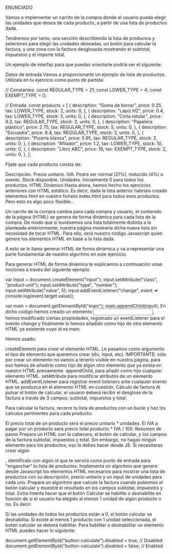 ENUNCIADO

Vamos a implementar un carrito de la compra donde el usuario pueda elegir las unidades que desea de cada producto, a partir de una lista de productos dada.

Tendremos por tanto, una sección describiendo la lista de productos y selectores para elegir las unidades deseadas, un botón para calcular la factura, y una zona con la factura desglosada mostrando el subtotal, impuestos y el importe total.

Un ejemplo de interfaz para que puedas orientarte podría ser el siguiente:


Datos de entrada
Vamos a proporcionarte un ejemplo de lista de productos. Utilízala en tu ejercicio como punto de partida:

// Constantes.
const REGULAR_TYPE = 21;
const LOWER_TYPE = 4;
const EXEMPT_TYPE = 0;

// Entrada.
const products = [
  {
    description: "Goma de borrar",
    price: 0.25,
    tax: LOWER_TYPE,
    stock: 2,
    units: 0,
  },
  {
    description: "Lápiz H2",
    price: 0.4,
    tax: LOWER_TYPE,
    stock: 5,
    units: 0,
  },
  {
    description: "Cinta rotular",
    price: 9.3,
    tax: REGULAR_TYPE,
    stock: 2,
    units: 0,
  },
  {
    description: "Papelera plástico",
    price: 2.75,
    tax: REGULAR_TYPE,
    stock: 5,
    units: 0,
  },
  {
    description: "Escuadra",
    price: 8.4,
    tax: REGULAR_TYPE,
    stock: 3,
    units: 0,
  },
  {
    description: "Pizarra blanca",
    price: 5.95,
    tax: REGULAR_TYPE,
    stock: 2,
    units: 0,
  },
  {
    description: "Afilador",
    price: 1.2,
    tax: LOWER_TYPE,
    stock: 10,
    units: 0,
  },
  {
    description: "Libro ABC",
    price: 19,
    tax: EXEMPT_TYPE,
    stock: 2,
    units: 0,
  },
];


Fíjate que cada producto consta de:

Descripción.
Precio unitario.
IVA. Podrá ser normal (21%), reducido (4%) o exento.
Stock disponible.
Unidades. Inicialmente 0 para todos los productos.
HTML Dinámico
Hasta ahora, hemos hecho los ejercicios anteriores con HTML estático. Es decir, dada la lista anterior habríais creado elementos html en vuestro fichero index.html para todos esos productos. Pero esto es algo poco flexible...

Un carrito de la compra cambia para cada compra y usuario, el contenido de la página (HTML) se genera de forma dinámica para cada lista de la compra. De modo que si tuviésemos una lista totalmente distinta a la planteada anteriormente, nuestra página mostraría dicha nueva lista sin necesidad de tocar HTML. Para ello, será nuestro código Javascript quien genere los elementos HTML en base a la lista dada.

A esto se le llama generar HTML de forma dinámica y va a representar una parte fundamental de nuestro algoritmo en este ejercicio.

Para generar HTML de forma dinámica te explicamos a continuación unas nociones a través del siguiente ejemplo:

var input = document.createElement("input");
input.setAttribute("class", "product-unit");
input.setAttribute("type", "number");
input.setAttribute("value", 5);
input.addEventListener("change", event => console.log(event.target.value));

var main = document.getElementById("main");
main.appendChild(input);
En dicho código hemos creado un elemento <input>, hemos modificado ciertas propiedades, registrado un eventListener para el evento change y finalmente lo hemos añadido como hijo de otro elemento HTML ya existente cuyo id es main.

Hemos usado:

createElement para crear el elemento HTML. Le pasamos como argumento el tipo de elemento que queremos crear (div, input, etc). IMPORTANTE: sólo por crear un elemento no vamos a tenerlo visible en nuestra página, para eso hemos de añadirlo como hijo de algún otro elemento que ya exista en nuestro HTML previamente.
appendChild, para añadir como hijo cualquier elemento HTML.
setAttribute para modificar atributos de un elemento HTML.
addEventListener para registrar event listeners ante cualquier evento que se produzca en el elemento HTML en cuestión.
Cálculo de factura
Al pulsar el botón de calcular, el usuario deberá recibir el desglose de la factura a través de 3 campos: subtotal, impuestos y total.

Para calcular la factura, recorre tu lista de productos con un bucle y haz los cálculos pertinentes para cada producto:

El precio total de un producto será el precio unitario * unidades.
El IVA a pagar por un producto será precio total producto * IVA / 100.
Resumen de pasos
Prepara un HTML con la cabecera, el botón de calcular, y los campos de la factura subtotal, impuestos y total. Sin embargo, no hagas ningún elemento para los productos, eso lo debes hacer desde JS. Si necesitaras crear algún <div>, identifícalo con algún id que te servirá como punto de entrada para "enganchar" tu lista de productos.
Implementa un algoritmo que genere desde Javascript los elementos HTML necesarios para mostrar una lista de productos con su descripción, precio unitario y un input de unidades para cada uno.
Prepara un algoritmo que calcule la factura cuando pulsemos el botón calcular y muestre el resultado en los campos subtotal, impuestos y total.
Extra
Intenta hacer que el botón Calcular se habilite o deshabilite en función de si el usuario ha elegido al menos 1 unidad de algún producto o no. Es decir:

Si las unidades de todos los productos están a 0, el botón calcular se deshabilita.
Si existe al menos 1 producto con 1 unidad seleccionada, el botón calcular se deberá habilitar.
Para habilitar o deshabilitar un elemento HTML puedes hacer lo siguiente:

document.getElementById("button-calculate").disabled = true; // Disabled
document.getElementById("button-calculate").disabled = false; // Enabled
